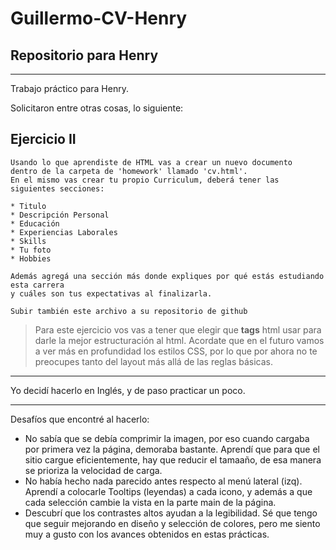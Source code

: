 # Guillermo-CV-Henry

## Repositorio para Henry

---

Trabajo práctico para Henry.

Solicitaron entre otras cosas, lo siguiente:

## Ejercicio II

```
Usando lo que aprendiste de HTML vas a crear un nuevo documento
dentro de la carpeta de 'homework' llamado 'cv.html'.
En el mismo vas crear tu propio Curriculum, deberá tener las siguientes secciones:

* Titulo
* Descripción Personal
* Educación
* Experiencias Laborales
* Skills
* Tu foto
* Hobbies

Además agregá una sección más donde expliques por qué estás estudiando esta carrera
y cuáles son tus expectativas al finalizarla.

Subir también este archivo a su repositorio de github

```

> Para este ejercicio vos vas a tener que elegir que **tags** html usar para darle la mejor estructuración al html. Acordate que en el futuro vamos a ver más en profundidad los estilos CSS, por lo que por ahora no te preocupes tanto del layout más allá de las reglas básicas.

---

Yo decidí hacerlo en Inglés, y de paso practicar un poco.

---

Desafíos que encontré al hacerlo:
+ No sabía que se debía comprimir la imagen, por eso cuando cargaba por primera vez la página, demoraba bastante. Aprendí que para que el sitio cargue eficientemente, hay que reducir el tamaaño, de esa manera se prioriza la velocidad de carga.
+ No había hecho nada parecido antes respecto al menú lateral (izq). Aprendí a colocarle Tooltips (leyendas) a cada icono, y además a que cada selección cambie la vista en la parte main de la página.
+ Descubrí que los contrastes altos ayudan a la legibilidad. Sé que tengo que seguir mejorando en diseño y selección de colores, pero me siento muy a gusto con los avances obtenidos en estas prácticas.
